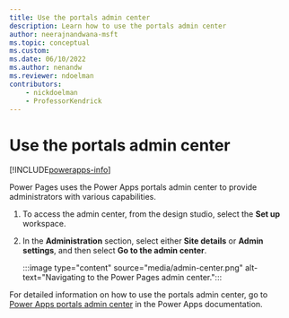 ```yaml
---
title: Use the portals admin center
description: Learn how to use the portals admin center
author: neerajnandwana-msft
ms.topic: conceptual
ms.custom: 
ms.date: 06/10/2022
ms.author: nenandw
ms.reviewer: ndoelman
contributors:
    - nickdoelman
    - ProfessorKendrick
---
```


# Use the portals admin center

[!INCLUDE[powerapps-info](../includes/cc-powerapps-info.md)]

Power Pages uses the Power Apps portals admin center to provide administrators with various capabilities.

1. To access the admin center, from the design studio, select the **Set up** workspace.

1. In the **Administration** section, select either **Site details** or **Admin settings**, and then select **Go to the admin center**.

    :::image type="content" source="media/admin-center.png" alt-text="Navigating to the Power Pages admin center.":::

For detailed information on how to use the portals admin center, go to [Power Apps portals admin center](/powerapps/maker/portals/admin/admin-overview) in the Power Apps documentation.

